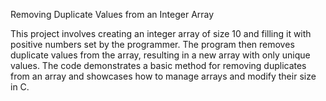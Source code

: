 Removing Duplicate Values from an Integer Array

This project involves creating an integer array of size 10 and filling it with positive numbers set by the programmer. The program then removes duplicate values from the array, resulting in a new array with only unique values. The code demonstrates a basic method for removing duplicates from an array and showcases how to manage arrays and modify their size in C.